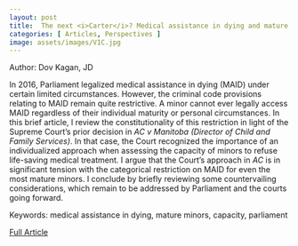 ```yaml
---
layout: post
title:  The next <i>Carter</i>? Medical assistance in dying and mature minors
categories: [ Articles, Perspectives ]
image: assets/images/V1C.jpg
---
```


Author: Dov Kagan, JD

In 2016, Parliament legalized medical assistance in dying (MAID) under certain limited circumstances. However, the criminal code provisions relating to MAID remain quite restrictive. A minor cannot ever legally access MAID regardless of their individual maturity or personal circumstances. In this brief article, I review the constitutionality of this restriction in light of the Supreme Court’s prior decision in *AC v Manitoba (Director of Child and Family Services)*. In that case, the Court recognized the importance of an individualized approach
when assessing the capacity of minors to refuse life-saving medical treatment. I argue that the Court’s approach in *AC* is in significant tension with the categorical restriction on MAID for even the most mature minors. I conclude by briefly reviewing some countervailing considerations, which remain to be addressed by Parliament and the courts going forward.

Keywords:  medical assistance in dying, mature minors, capacity, parliament

<a href = "/assets/documents/V1I1/V1I1A1.pdf"> Full Article </a>